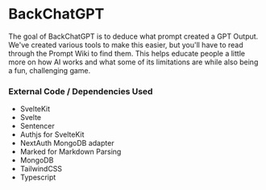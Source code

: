 # BackChatGPT

The goal of BackChatGPT is to deduce what prompt created a GPT Output. We've created various tools to make this easier, but you'll have to read through the Prompt Wiki to find them. This helps educate people a little more on how AI works and what some of its limitations are while also being a fun, challenging game.

### External Code / Dependencies Used

- SvelteKit
- Svelte
- Sentencer 
- Authjs for SvelteKit
- NextAuth MongoDB adapter
- Marked for Markdown Parsing
- MongoDB
- TailwindCSS
- Typescript
